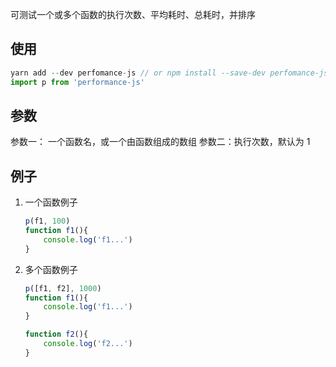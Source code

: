 可测试一个或多个函数的执行次数、平均耗时、总耗时，并排序


## 使用

```javascript
yarn add --dev perfomance-js // or npm install --save-dev perfomance-js 
import p from 'performance-js'
```

## 参数
参数一： 一个函数名，或一个由函数组成的数组
参数二：执行次数，默认为 1

## 例子

1. 一个函数例子

    ```javascript
    p(f1, 100)
    function f1(){
        console.log('f1...')
    }
    ```

2. 多个函数例子

    ```javascript
    p([f1, f2], 1000)
    function f1(){
        console.log('f1...')
    }

    function f2(){
        console.log('f2...')
    }
    ```